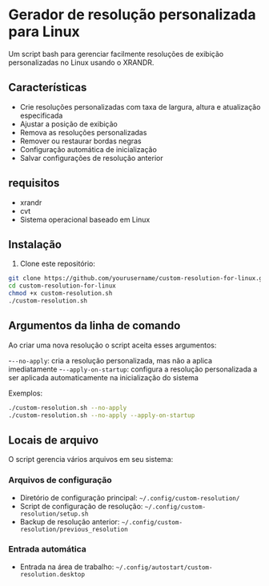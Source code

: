 # Gerador de resolução personalizada para Linux

 Um script bash para gerenciar facilmente resoluções de exibição personalizadas no Linux usando o XRANDR.

 ## Características

 - Crie resoluções personalizadas com taxa de largura, altura e atualização especificada
 - Ajustar a posição de exibição
 - Remova as resoluções personalizadas
 - Remover ou restaurar bordas negras
 - Configuração automática de inicialização
 - Salvar configurações de resolução anterior

 ## requisitos

 - xrandr
 - cvt
 - Sistema operacional baseado em Linux

 ## Instalação

 1. Clone este repositório:
```bash
git clone https://github.com/yourusername/custom-resolution-for-linux.git
cd custom-resolution-for-linux
chmod +x custom-resolution.sh
./custom-resolution.sh
```

 ## Argumentos da linha de comando

 Ao criar uma nova resolução o script aceita esses argumentos:

 -`--no-apply`: cria a resolução personalizada, mas não a aplica imediatamente
 -`--apply-on-startup`: configura a resolução personalizada a ser aplicada automaticamente na inicialização do sistema

 Exemplos:
```bash
./custom-resolution.sh --no-apply
./custom-resolution.sh --no-apply --apply-on-startup
```

 ## Locais de arquivo

 O script gerencia vários arquivos em seu sistema:

 ### Arquivos de configuração
 - Diretório de configuração principal: `~/.config/custom-resolution/`
 - Script de configuração de resolução: `~/.config/custom-resolution/setup.sh`
 - Backup de resolução anterior: `~/.config/custom-resolution/previous_resolution`

 ### Entrada automática
 - Entrada na área de trabalho: `~/.config/autostart/custom-resolution.desktop`
